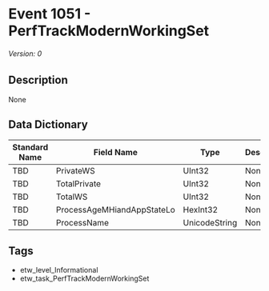 # Event 1051 - PerfTrackModernWorkingSet
###### Version: 0

## Description
None

## Data Dictionary
|Standard Name|Field Name|Type|Description|Sample Value|
|---|---|---|---|---|
|TBD|PrivateWS|UInt32|None|`None`|
|TBD|TotalPrivate|UInt32|None|`None`|
|TBD|TotalWS|UInt32|None|`None`|
|TBD|ProcessAgeMHiandAppStateLo|HexInt32|None|`None`|
|TBD|ProcessName|UnicodeString|None|`None`|

## Tags
* etw_level_Informational
* etw_task_PerfTrackModernWorkingSet